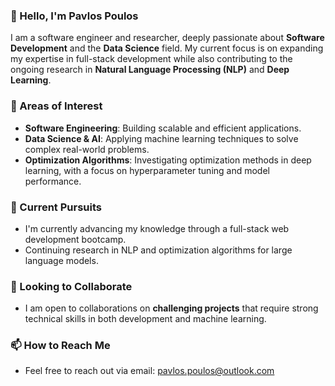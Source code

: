 ### 👋 Hello, I'm Pavlos Poulos

I am a software engineer and researcher, deeply passionate about **Software Development** and the **Data Science** field. My current focus is on expanding my expertise in full-stack development while also contributing to the ongoing research in **Natural Language Processing (NLP)** and **Deep Learning**.

### 🧠 Areas of Interest
- **Software Engineering**: Building scalable and efficient applications.
- **Data Science & AI**: Applying machine learning techniques to solve complex real-world problems.
- **Optimization Algorithms**: Investigating optimization methods in deep learning, with a focus on hyperparameter tuning and model performance.

### 🌱 Current Pursuits
- I'm currently advancing my knowledge through a full-stack web development bootcamp.
- Continuing research in NLP and optimization algorithms for large language models.

### 🤝 Looking to Collaborate
- I am open to collaborations on **challenging projects** that require strong technical skills in both development and machine learning.

### 📫 How to Reach Me
- Feel free to reach out via email: pavlos.poulos@outlook.com
